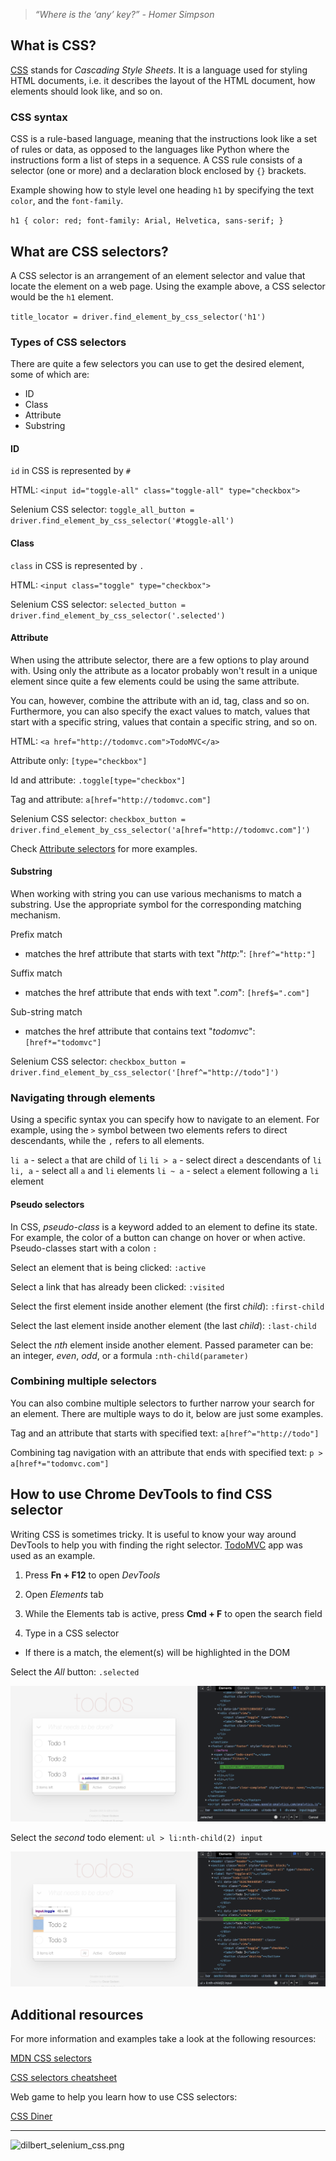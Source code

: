 > *“Where is the ‘any’ key?” - Homer Simpson*


## What is CSS?
[CSS](https://developer.mozilla.org/en-US/docs/Learn/CSS/First_steps/What_is_CSS) stands for _Cascading Style Sheets_. It is a language used for styling HTML documents, i.e. it describes the layout of the HTML document, how elements should look like, and so on.


### CSS syntax

CSS is a rule-based language, meaning that the instructions look like a set of rules or data, as opposed to the languages like Python where the instructions form a list of steps in a sequence.
A CSS rule consists of a selector (one or more) and a declaration block enclosed by `{}` brackets.

Example showing how to style level one heading `h1` by specifying the text `color`, and the `font-family`.

`
h1 {
    color: red;
    font-family: Arial, Helvetica, sans-serif;
}
`

## What are CSS selectors?

A CSS selector is an arrangement of an element selector and value that locate the element on a web page. 
Using the example above, a CSS selector would be the `h1` element. 

`title_locator = driver.find_element_by_css_selector('h1')`


### Types of CSS selectors

There are quite a few selectors you can use to get the desired element, some of which are:

- ID
- Class
- Attribute
- Substring


#### ID

`id` in CSS is represented by `#`

HTML: `<input id="toggle-all" class="toggle-all" type="checkbox">`


Selenium CSS selector: `toggle_all_button = driver.find_element_by_css_selector('#toggle-all')`


#### Class

`class` in CSS is represented by `.`

HTML: `<input class="toggle" type="checkbox">`

Selenium CSS selector: `selected_button = driver.find_element_by_css_selector('.selected')`


#### Attribute

When using the attribute selector, there are a few options to play around with.
Using only the attribute as a locator probably won't result in a unique element since quite a few elements could be using the same attribute.

You can, however, combine the attribute with an  id, tag, class and so on. 
Furthermore, you can also specify the exact values to match, values that start with a specific string, values that contain a specific string, and so on.

HTML: `<a href="http://todomvc.com">TodoMVC</a>`

Attribute only: `[type="checkbox"]`

Id and attribute: `.toggle[type="checkbox"]`

Tag and attribute: `a[href="http://todomvc.com"]`

Selenium CSS selector: `checkbox_button = driver.find_element_by_css_selector('a[href="http://todomvc.com"]')`


Check [Attribute selectors](https://developer.mozilla.org/en-US/docs/Web/CSS/Attribute_selectors) for more examples.

#### Substring

When working with string you can use various mechanisms to match a substring.
Use the appropriate symbol for the corresponding matching mechanism.

Prefix match
- matches the href attribute that starts with text "_http:_": `[href^="http:"]`

Suffix match
- matches the href attribute that ends with text "_.com_": `[href$=".com"]`

Sub-string match
- matches the href attribute that contains text "_todomvc_": `[href*="todomvc"]`

Selenium CSS selector: `checkbox_button = driver.find_element_by_css_selector('[href^="http://todo"]')`

### Navigating through elements

Using a specific syntax you can specify how to navigate to an element.
For example, using the `>` symbol between two elements refers to direct descendants, while the `,` refers to all elements.

`li a` - select `a` that are child of `li`
`li > a` - select direct `a` descendants of `li`
`li, a` - select all `a` and `li` elements
`li ~ a` - select `a` element following a `li` element 

#### Pseudo selectors

In CSS, _pseudo-class_ is a keyword added to an element to define its state. For example, the color of a button can change on hover or when active. 
Pseudo-classes start with a colon `:`

Select an element that is being clicked: `:active`

Select a link that has already been clicked: `:visited`

Select the first element inside another element (the first _child_): `:first-child`

Select the last element inside another element (the last _child_): `:last-child`

Select the _nth_ element inside another element. Passed parameter can be: an integer, _even_, _odd_, or a formula `:nth-child(parameter)` 


### Combining multiple selectors

You can also combine multiple selectors to further narrow your search for an element.
There are multiple ways to do it, below are just some examples.

Tag and an attribute that starts with specified text: `a[href^="http://todo"]`

Combining tag navigation with an attribute that ends with specified text: `p > a[href*="todomvc.com"]`


## How to use Chrome DevTools to find CSS selector

Writing CSS is sometimes tricky. It is useful to know your way around DevTools to help you with finding the right selector. 
[TodoMVC](https://todomvc.com/examples/vanillajs/) app was used as an example.

1. Press **Fn + F12** to open _DevTools_

2. Open _Elements_ tab

3. While the Elements tab is active, press **Cmd + F** to open the search field

4. Type in a CSS selector 
 - If there is a match, the element(s) will be highlighted in the DOM
 
Select the _All_ button: `.selected`

![selenium_locators_CSS_devtools_1.png](/img/selenium_locators_css_devtools_1.png)

Select the _second_ todo element: `ul > li:nth-child(2) input`

![selenium_locators_CSS_devtools_2.png](/img/selenium_locators_css_devtools_2.png)



## Additional resources

For more information and examples take a look at the following resources:

[MDN CSS selectors](https://developer.mozilla.org/en-US/docs/Learn/CSS/Building_blocks/Selectors)

[CSS selectors cheatsheet](https://dev.to/dawnind/css3-selectors-cheat-sheet-6dk)

Web game to help you learn how to use CSS selectors:

[CSS Diner](https://flukeout.github.io/)

---


![dilbert_selenium_css.png](/img/dilbert_selenium_css.png)
